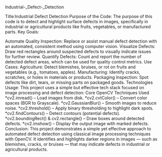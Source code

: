  Industrial-_Defect-_Detection

Title:Industrial Defect Detection Purpose of the Code: The purpose of this code is to detect and highlight surface defects in images, specifically in industrial or agricultural products like fruits, vegetables, or manufactured parts. Key Goals:

Automate Quality Inspection:
Replace or assist manual defect detection with an automated, consistent method using computer vision.
Visualize Defects:
Draw red rectangles around suspected defects to visually indicate issues for further review.
Quantify Defects:
Count and report the number of detected defect areas, which can be used for quality control metrics. Use Cases:
Agriculture: Detect blemishes, bruises, or rot on fruits and vegetables (e.g., tomatoes, apples).
Manufacturing: Identify cracks, scratches, or holes in materials or products.
Packaging Inspection: Spot defects like dirt, tears, or missing parts on packaged goods. Technologies Usage: This project uses a simple but effective tech stack focused on image processing and defect detection: Core OpenCV Techniques Used *cv2.imread() – Load images from disk. *cv2.cvtColor() – Convert color spaces (BGR to Grayscale). *cv2.GaussianBlur() – Smooth images to reduce noise. *cv2.threshold() – Apply binary thresholding to highlight dark spots. *cv2.findContours() – Detect contours (potential defects). *cv2.boundingRect() & cv2.rectangle() – Draw boxes around detected defects. *cv2.imshow() – Display the output image with marked defects. Conclusion: This project demonstrates a simple yet effective approach to automated defect detection using classical image processing techniques with OpenCV. It identifies and highlights darker regions in images — such as blemishes, cracks, or bruises — that may indicate defects in industrial or agricultural products.
